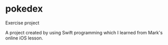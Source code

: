 # pokedex
Exercise project 

A project created by using Swift programming which I learned from Mark's online iOS lesson.
